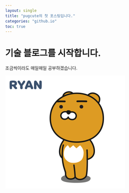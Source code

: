 ```yaml
---
layout: single
title: "pugcute의 첫 포스팅입니다."
categories: "github.io"
toc: true
---
```


# 기술 블로그를 시작합니다.

조금씩이라도 매일매일 공부하겠습니다.

![귀여운 라이언](../images/2022-12-27/lion.png "귀여운 라이언")
